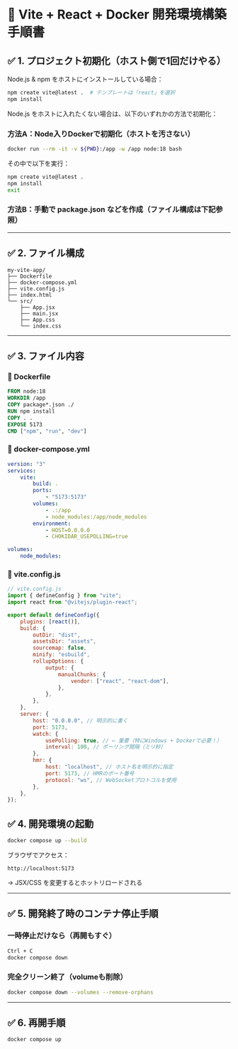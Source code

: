 # 🚀 Vite + React + Docker 開発環境構築手順書

## ✅ 1. プロジェクト初期化（ホスト側で1回だけやる）
Node.js & npm をホストにインストールしている場合：
```bash
npm create vite@latest .  # テンプレートは「react」を選択
npm install
```

Node.js をホストに入れたくない場合は、以下のいずれかの方法で初期化：
### 方法A：Node入りDockerで初期化（ホストを汚さない）
```bash
docker run --rm -it -v ${PWD}:/app -w /app node:18 bash
```

その中で以下を実行：
```bash
npm create vite@latest .
npm install
exit
```

### 方法B：手動で package.json などを作成（ファイル構成は下記参照）
---

## ✅ 2. ファイル構成
```
my-vite-app/
├── Dockerfile
├── docker-compose.yml
├── vite.config.js
├── index.html
└── src/
    ├── App.jsx
    ├── main.jsx
    ├── App.css
    └── index.css
```

---
## ✅ 3. ファイル内容
### 📄 Dockerfile

```Dockerfile
FROM node:18
WORKDIR /app
COPY package*.json ./
RUN npm install
COPY . .
EXPOSE 5173
CMD ["npm", "run", "dev"]
```

### 📄 docker-compose.yml
```yaml
version: "3"
services:
    vite:
        build: .
        ports:
            - "5173:5173"
        volumes:
            - .:/app
            - node_modules:/app/node_modules
        environment:
            - HOST=0.0.0.0
            - CHOKIDAR_USEPOLLING=true

volumes:
    node_modules:
```

### 📄 vite.config.js
```js
// vite.config.js
import { defineConfig } from "vite";
import react from "@vitejs/plugin-react";

export default defineConfig({
    plugins: [react()],
    build: {
        outDir: "dist",
        assetsDir: "assets",
        sourcemap: false,
        minify: "esbuild",
        rollupOptions: {
            output: {
                manualChunks: {
                    vendor: ["react", "react-dom"],
                },
            },
        },
    },
    server: {
        host: "0.0.0.0", // 明示的に書く
        port: 5173,
        watch: {
            usePolling: true, // ← 重要（特にWindows + Dockerで必要！）
            interval: 100, // ポーリング間隔（ミリ秒）
        },
        hmr: {
            host: "localhost", // ホスト名を明示的に指定
            port: 5173, // HMRのポート番号
            protocol: "ws", // WebSocketプロトコルを使用
        },
    },
});
```

## ✅ 4. 開発環境の起動
```bash
docker compose up --build
```

ブラウザでアクセス：
```
http://localhost:5173
```

→ JSX/CSS を変更するとホットリロードされる

---

## ✅ 5. 開発終了時のコンテナ停止手順
### 一時停止だけなら（再開もすぐ）
```bash
Ctrl + C
docker compose down
```

### 完全クリーン終了（volumeも削除）
```bash
docker compose down --volumes --remove-orphans
```

---

## ✅ 6. 再開手順

```bash
docker compose up
```
